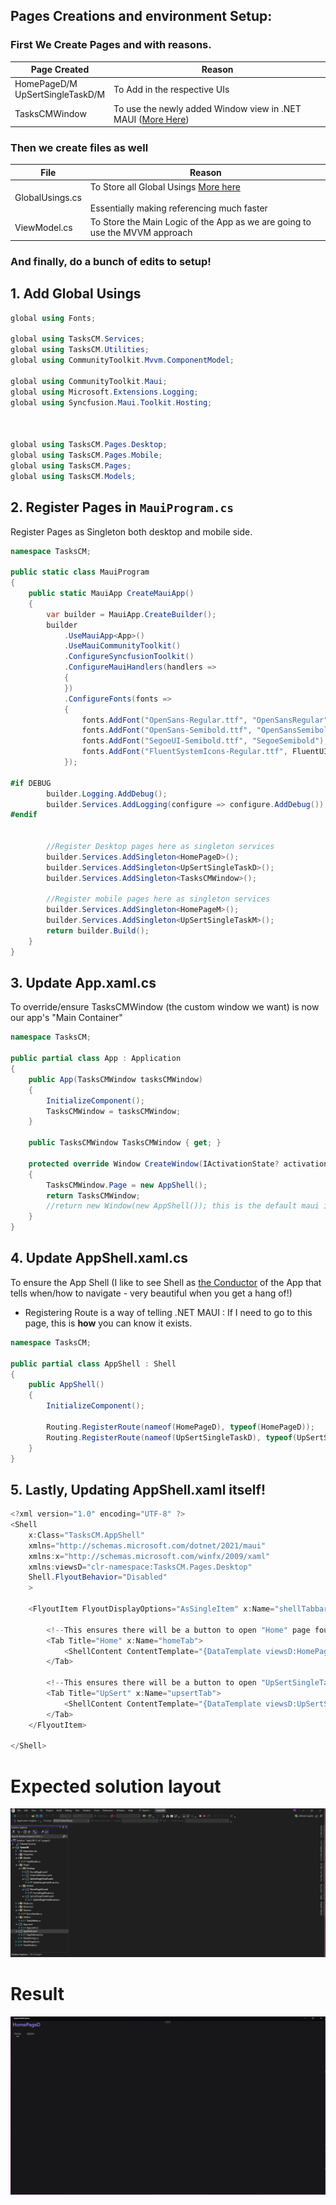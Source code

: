 ## Pages Creations and environment Setup:
### First We Create Pages and with reasons.

| Page Created                       | Reason                                                                                      |
|------------------------------------|---------------------------------------------------------------------------------------------|
| HomePageD/M<br>UpSertSingleTaskD/M | To Add in the respective UIs                                                                |
| TasksCMWindow                      | To use the newly added Window view in .NET MAUI ([More Here](https://youtu.be/xSrzXRZvBQA)) |


### Then we create files as well
| File            | Reason                                                                                                                                                             |
|-----------------|--------------------------------------------------------------------------------------------------------------------------------------------------------------------|
| GlobalUsings.cs | To Store all Global Usings [More here](https://blog.jetbrains.com/dotnet/2021/11/18/global-usings-in-csharp-10/)<br><br>Essentially making referencing much faster |
| ViewModel.cs    | To Store the Main Logic of the App as we are going to use the MVVM approach                                                                                        |
### And finally, do a bunch of edits to setup!
## 1. Add Global Usings
```csharp
global using Fonts;

global using TasksCM.Services;
global using TasksCM.Utilities;
global using CommunityToolkit.Mvvm.ComponentModel;

global using CommunityToolkit.Maui;
global using Microsoft.Extensions.Logging;
global using Syncfusion.Maui.Toolkit.Hosting;



global using TasksCM.Pages.Desktop;
global using TasksCM.Pages.Mobile;
global using TasksCM.Pages;
global using TasksCM.Models;
```

## 2. Register Pages in `MauiProgram.cs`

Register Pages as Singleton both desktop and mobile side.

```csharp
namespace TasksCM;

public static class MauiProgram
{
    public static MauiApp CreateMauiApp()
    {
        var builder = MauiApp.CreateBuilder();
        builder
            .UseMauiApp<App>()
            .UseMauiCommunityToolkit()
            .ConfigureSyncfusionToolkit()
            .ConfigureMauiHandlers(handlers =>
            {
            })
            .ConfigureFonts(fonts =>
            {
                fonts.AddFont("OpenSans-Regular.ttf", "OpenSansRegular");
                fonts.AddFont("OpenSans-Semibold.ttf", "OpenSansSemibold");
                fonts.AddFont("SegoeUI-Semibold.ttf", "SegoeSemibold");
                fonts.AddFont("FluentSystemIcons-Regular.ttf", FluentUI.FontFamily);
            });

#if DEBUG
		builder.Logging.AddDebug();
		builder.Services.AddLogging(configure => configure.AddDebug());
#endif


        //Register Desktop pages here as singleton services
        builder.Services.AddSingleton<HomePageD>();
        builder.Services.AddSingleton<UpSertSingleTaskD>();        
        builder.Services.AddSingleton<TasksCMWindow>();

        //Register mobile pages here as singleton services
        builder.Services.AddSingleton<HomePageM>();
        builder.Services.AddSingleton<UpSertSingleTaskM>();
        return builder.Build();
    }
}
```
## 3. Update App.xaml.cs
To override/ensure TasksCMWindow (the custom window we want) is now our app's "Main Container"

```csharp
namespace TasksCM;

public partial class App : Application
{
    public App(TasksCMWindow tasksCMWindow)
    {
        InitializeComponent();
        TasksCMWindow = tasksCMWindow;
    }

    public TasksCMWindow TasksCMWindow { get; }

    protected override Window CreateWindow(IActivationState? activationState)
    {
        TasksCMWindow.Page = new AppShell();
        return TasksCMWindow;
        //return new Window(new AppShell()); this is the default maui implementation
    }
}
```
## 4. Update AppShell.xaml.cs
To ensure the App Shell (I like to see Shell as [the Conductor](https://www.google.com/search?sca_esv=5ba226dad54597e9&sxsrf=ADLYWIIBHG-OtTJToMAibIboshveQjBrVw:1736155725343&q=orchestra+conductor&udm=2&fbs=AEQNm0Aa4sjWe7Rqy32pFwRj0UkWd8nbOJfsBGGB5IQQO6L3JyJJclJuzBPl12qJyPx7ESJaJcVcqks9dRTixhoWOXFxQnM33MKY5hpykAVicd2_zxui8V4NtqOMz9zVV3hJ199CAL3fb7Kkzp2ozE3Sy3BWl9qeAbyL1D25IjTJApzonrMq0er0aPw13VcohjO_iXBOpYDRh_22pLLHJL0Oy2CkXWbn9w&sa=X&ved=2ahUKEwj2naKK5OCKAxWIjYkEHQ51CmcQtKgLegQIFxAB&biw=3440&bih=1277&dpr=1#vhid=Euc9Od5xAoryJM&vssid=mosaic) of the App that tells when/how to navigate - very beautiful when you get a hang of!)

- Registering Route is a way of telling .NET MAUI : If I need to go to this page, this is **how** you can know it exists.

```csharp
namespace TasksCM;

public partial class AppShell : Shell
{
    public AppShell()
    {
        InitializeComponent();

        Routing.RegisterRoute(nameof(HomePageD), typeof(HomePageD));
        Routing.RegisterRoute(nameof(UpSertSingleTaskD), typeof(UpSertSingleTaskD));
    }
}
```

## 5. Lastly, Updating AppShell.xaml itself!
```csharp
<?xml version="1.0" encoding="UTF-8" ?>
<Shell
    x:Class="TasksCM.AppShell"
    xmlns="http://schemas.microsoft.com/dotnet/2021/maui"
    xmlns:x="http://schemas.microsoft.com/winfx/2009/xaml"
    xmlns:viewsD="clr-namespace:TasksCM.Pages.Desktop"
    Shell.FlyoutBehavior="Disabled"
    >

    <FlyoutItem FlyoutDisplayOptions="AsSingleItem" x:Name="shellTabbar">
        
        <!--This ensures there will be a button to open "Home" page found under Pages/Desktop/-->
        <Tab Title="Home" x:Name="homeTab">
            <ShellContent ContentTemplate="{DataTemplate viewsD:HomePageD}"/>
        </Tab>
        
        <!--This ensures there will be a button to open "UpSertSingleTaskD" page  found under Pages/Desktop/-->
        <Tab Title="UpSert" x:Name="upsertTab">
            <ShellContent ContentTemplate="{DataTemplate viewsD:UpSertSingleTaskD}"/>
        </Tab> 
    </FlyoutItem> 

</Shell>
```

# Expected solution layout
![exlayout](doc/exlayout.png)

# Result
![App Homev1](doc/AppHomev1.png)


